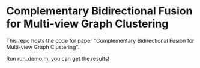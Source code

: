 # Complementary Bidirectional Fusion for Multi-view Graph Clustering

This repo hosts the code for paper "Complementary Bidirectional Fusion for Multi-view Graph Clustering".

Run run_demo.m, you can get the results!
